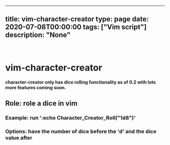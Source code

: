 
---
title: vim-character-creator
type: page
date: 2020-07-08T00:00:00
tags: ["Vim script"]
description: "None"
---


<br>

# vim-character-creator

#### character-creator only has dice rolling functionality as of 0.2 with lots more features coming soon.

## Role: role a dice in vim
### Example: run ':echo Character_Creator_Roll("1d8")'
### Options: have the number of dice before the 'd' and the dice value after
